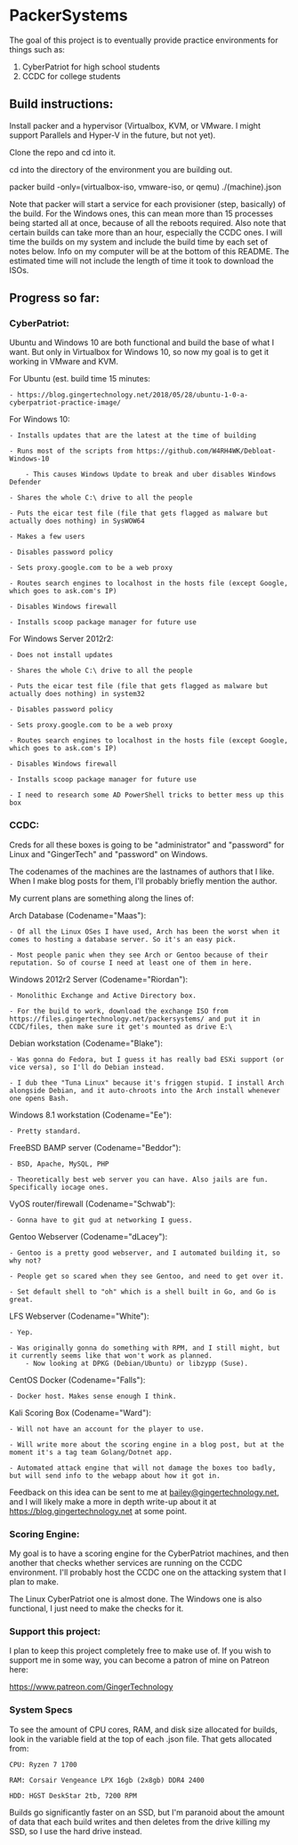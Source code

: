 # PackerSystems

The goal of this project is to eventually provide practice environments for things such as:

1. CyberPatriot for high school students
2. CCDC for college students

## Build instructions:

Install packer and a hypervisor (Virtualbox, KVM, or VMware. I might support Parallels and Hyper-V in the future, but not yet).

Clone the repo and cd into it.

cd into the directory of the environment you are building out.

packer build -only=(virtualbox-iso, vmware-iso, or qemu) ./(machine).json

Note that packer will start a service for each provisioner (step, basically) of the build. For the Windows ones, this can mean more than 15 processes being started all at once, because of all the reboots required. Also note that certain builds can take more than an hour, especially the CCDC ones. I will time the builds on my system and include the build time by each set of notes below. Info on my computer will be at the bottom of this README. The estimated time will not include the length of time it took to download the ISOs.

## Progress so far:

### CyberPatriot:

Ubuntu and Windows 10 are both functional and build the base of what I want. But only in Virtualbox for Windows 10, so now my goal is to get it working in VMware and KVM.

For Ubuntu (est. build time 15 minutes:

    - https://blog.gingertechnology.net/2018/05/28/ubuntu-1-0-a-cyberpatriot-practice-image/

For Windows 10:

    - Installs updates that are the latest at the time of building

    - Runs most of the scripts from https://github.com/W4RH4WK/Debloat-Windows-10

        - This causes Windows Update to break and uber disables Windows Defender

    - Shares the whole C:\ drive to all the people

    - Puts the eicar test file (file that gets flagged as malware but actually does nothing) in SysWOW64

    - Makes a few users

    - Disables password policy

    - Sets proxy.google.com to be a web proxy

    - Routes search engines to localhost in the hosts file (except Google, which goes to ask.com's IP)

    - Disables Windows firewall

    - Installs scoop package manager for future use

For Windows Server 2012r2:

    - Does not install updates

    - Shares the whole C:\ drive to all the people

    - Puts the eicar test file (file that gets flagged as malware but actually does nothing) in system32

    - Disables password policy

    - Sets proxy.google.com to be a web proxy

    - Routes search engines to localhost in the hosts file (except Google, which goes to ask.com's IP)

    - Disables Windows firewall

    - Installs scoop package manager for future use

    - I need to research some AD PowerShell tricks to better mess up this box

### CCDC:

Creds for all these boxes is going to be "administrator" and "password" for Linux and "GingerTech" and "password" on Windows.

The codenames of the machines are the lastnames of authors that I like. When I make blog posts for them, I'll probably briefly mention the author.

My current plans are something along the lines of:

Arch Database (Codename="Maas"):

    - Of all the Linux OSes I have used, Arch has been the worst when it comes to hosting a database server. So it's an easy pick.

    - Most people panic when they see Arch or Gentoo because of their reputation. So of course I need at least one of them in here.

Windows 2012r2 Server (Codename="Riordan"):

    - Monolithic Exchange and Active Directory box.

    - For the build to work, download the exchange ISO from https://files.gingertechnology.net/packersystems/ and put it in CCDC/files, then make sure it get's mounted as drive E:\

Debian workstation (Codename="Blake"):

    - Was gonna do Fedora, but I guess it has really bad ESXi support (or vice versa), so I'll do Debian instead.

    - I dub thee "Tuna Linux" because it's friggen stupid. I install Arch alongside Debian, and it auto-chroots into the Arch install whenever one opens Bash.

Windows 8.1 workstation (Codename="Ee"):

    - Pretty standard.

FreeBSD BAMP server (Codename="Beddor"):

    - BSD, Apache, MySQL, PHP

    - Theoretically best web server you can have. Also jails are fun. Specifically iocage ones.

VyOS router/firewall (Codename="Schwab"):

    - Gonna have to git gud at networking I guess.

Gentoo Webserver (Codename="dLacey"):
    
    - Gentoo is a pretty good webserver, and I automated building it, so why not?

    - People get so scared when they see Gentoo, and need to get over it.

    - Set default shell to "oh" which is a shell built in Go, and Go is great.

LFS Webserver (Codename="White"):

    - Yep.

    - Was originally gonna do something with RPM, and I still might, but it currently seems like that won't work as planned.
        - Now looking at DPKG (Debian/Ubuntu) or libzypp (Suse).

CentOS Docker (Codename="Falls"):

    - Docker host. Makes sense enough I think.

Kali Scoring Box (Codename="Ward"):

    - Will not have an account for the player to use.

    - Will write more about the scoring engine in a blog post, but at the moment it's a tag team Golang/Dotnet app.

    - Automated attack engine that will not damage the boxes too badly, but will send info to the webapp about how it got in.

Feedback on this idea can be sent to me at bailey@gingertechnology.net, and I will likely make a more in depth write-up about it at https://blog.gingertechnology.net at some point.

### Scoring Engine:

My goal is to have a scoring engine for the CyberPatriot machines, and then another that checks whether services are running on the CCDC environment. I'll probably host the CCDC one on the attacking system that I plan to make.

The Linux CyberPatriot one is almost done. The Windows one is also functional, I just need to make the checks for it.

### Support this project:

I plan to keep this project completely free to make use of. If you wish to support me in some way, you can become a patron of mine on Patreon here:

https://www.patreon.com/GingerTechnology

### System Specs

To see the amount of CPU cores, RAM, and disk size allocated for builds, look in the variable field at the top of each .json file. That gets allocated from:

    CPU: Ryzen 7 1700

    RAM: Corsair Vengeance LPX 16gb (2x8gb) DDR4 2400
    
    HDD: HGST DeskStar 2tb, 7200 RPM

Builds go significantly faster on an SSD, but I'm paranoid about the amount of data that each build writes and then deletes from the drive killing my SSD, so I use the hard drive instead.